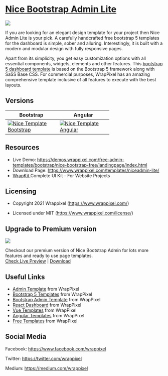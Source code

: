 <!-- # nice-admin-lite -->

<!-- Heading of Template -->
<h1>
  <a href="https://www.wrappixel.com/templates/niceadmin-lite/">Nice Bootstrap Admin Lite</a>
</h1>

<!-- Main image of Template -->
<a target="_blank" href="https://www.wrappixel.com/wp-content/uploads/edd/2020/04/nice-bootstrap-admin-lite-y.jpg">
  <img src="https://www.wrappixel.com/wp-content/uploads/edd/2020/04/nice-bootstrap-admin-lite-y.jpg" />
</a>

<!-- Description of Template -->
<p>
  If you are looking for an elegant design template for your project then Nice Admin Lite is your pick. A carefully handcrafted free bootstrap 5 templates for the dashboard is simple, sober and alluring. Interestingly, it is built with a modern and modular design with fully responsive pages.
</p>

<p>
    Apart from its simplicity, you get easy customization options with all essential components, widgets, elements and other features. This <a href="https://www.wrappixel.com/templates/category/bootstrap-admin-templates/">bootstrap 5 dashboard template</a> is based on the Bootstrap 5 framework along with SaSS Base CSS. For commercial purposes, WrapPixel has an amazing comprehensive template inclusive of all features to execute with the best layouts.
</p>

<!-- Versions of Template -->
<h2><a id="user-content-versions" class="anchor" aria-hidden="true" href="#versions"></a>Versions</h2>
<table>
<thead>
<tr>
<th>Bootstrap</th>
<th>Angular</th>
</tr>
</thead>
<tbody>
<tr>
<td>
  <a href="https://www.wrappixel.com/templates/niceadmin/" rel="nofollow" width="150px">
    <img src="https://www.wrappixel.com/wp-content/uploads/edd/2020/04/nice-bootstrap-admin-template-y.jpg" alt="Nice Template  Bootstrap" style="max-width:150px;">
  </a>
</td>
  <td>
  <a href="https://www.wrappixel.com/templates/niceadmin-angular/" rel="nofollow" width="150px">
    <img src="https://www.wrappixel.com/wp-content/uploads/edd/2020/04/nice-angular-admin-y.jpg" alt="Nice Template  Angular" style="max-width:150px;">
  </a>
</td>
</tr>
</tbody>
</table>

<!-- Resources of Template -->
<h2>Resources</h2>
<ul>
<li>  
  Live Demo: <a href="https://demos.wrappixel.com/free-admin-templates/bootstrap/nice-bootstrap-free/landingpage/index.html" rel="nofollow">https://demos.wrappixel.com/free-admin-templates/bootstrap/nice-bootstrap-free/landingpage/index.html</a>
</li>
<li>
    Download Page: <a href="https://www.wrappixel.com/templates/niceadmin-lite/" rel="nofollow">
  https://www.wrappixel.com/templates/niceadmin-lite/</a>
</li>
<li>
    <a href="https://www.wrappixel.com/templates/wrapkit/#demos" rel="nofollow">WrapKit </a>Complete UI Kit - For Website Projects
</li>
</ul>

<!-- Licensing of Template -->
<h2>Licensing</h2>
<ul>
  <li>
    <p>Copyright 2021 Wrappixel (<a href="https://www.wrappixel.com/" rel="nofollow">https://www.wrappixel.com/</a>)</p>
  </li>
  <li>
    <p>Licensed under MIT (<a href="https://www.wrappixel.com/license/">https://www.wrappixel.com/license/</a>)</p>
  </li>
</ul>

<!-- <h4><a href="https://wrappixel.com/demos/free-admin-templates/nice-admin-lite/nice-html/ltr/index.html">Free Version Demo Link</a></h4> -->

<!-- ## Pro Version -->

<!-- <a href="https://www.wrappixel.com/templates/niceadmin/"><img src="https://www.wrappixel.com/wp-content/uploads/2019/01/nice-admin-bootstrap-nw-1.jpg"/></a><br/>
<h4><a href="https://www.wrappixel.com/demos/admin-templates/nice-admin/html/ltr/index.html">Demo</a></h4> -->


<!-- Upgrade to Premium version of Template -->
<h2>Upgrade to Premium version</h2>
<a target="_blank" href="https://www.wrappixel.com/templates/niceadmin/">
  <img src="https://www.wrappixel.com/wp-content/uploads/edd/2020/04/nice-bootstrap-admin-template-y.jpg" />
</a>
<p>
   Checkout our premium version of Nice Bootstrap Admin for lots more features and ready to use page templates.<br>
   <a href="https://demos.wrappixel.com/premium-admin-templates/bootstrap/nice-bootstrap/package/html/ltr/index.html">Check Live Preview</a> | <a href="https://www.wrappixel.com/templates/niceadmin/">Download</a>
</p>

<!-- Useful Links of Template -->
<h2>Useful Links</h2>
<ul>
<li><a href="https://www.wrappixel.com/templates/category/admin-template/">Admin Template</a> from WrapPixel</li>
<li><a href="https://www.wrappixel.com/">Bootstrap 5 Templates</a> from WrapPixel</li>
<li><a href="https://www.wrappixel.com/templates/category/bootstrap-admin-templates/">Bootstrap Admin Template</a> from WrapPixel</li>
<li><a href="https://www.wrappixel.com/templates/category/react-templates/">React Dashboard</a> from WrapPixel</li>
<li><a href="https://www.wrappixel.com/templates/category/vuejs-templates/">Vue Templates</a> from WrapPixel</li>
<li><a href="https://www.wrappixel.com/templates/category/angular-templates/">Angular Templates</a> from WrapPixel</li>
<li><a href="https://www.wrappixel.com/templates/category/free-templates/">Free Templates</a> from WrapPixel</li>
</ul>

<!-- Social Media of Wrappixel -->
<h2>Social Media</h2>
<p>Facebook: <a href="https://www.facebook.com/wrappixel">https://www.facebook.com/wrappixel</a></p>
<p>Twitter: <a href="https://twitter.com/wrappixel">https://twitter.com/wrappixel</a></p>
<p>Medium: <a href="https://medium.com/wrappixel">https://medium.com/wrappixel</a></p>


